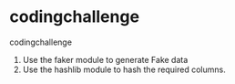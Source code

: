 # codingchallenge
codingchallenge
1. Use the faker module to generate Fake data
2. Use the hashlib module to hash the required columns.